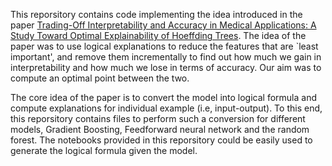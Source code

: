 This reporsitory contains code implementing the idea introduced in the paper [Trading-Off Interpretability and Accuracy in Medical Applications: A Study Toward Optimal Explainability of Hoeffding Trees](https://ieeexplore.ieee.org/stamp/stamp.jsp?arnumber=10611982). The idea of the paper was to use logical explanations to reduce the features that are `least important', and remove them incrementally to find out how much we gain in interpretability and how much we lose in terms of accuracy. Our aim was to compute an optimal point between the two.

The core idea of the paper is to convert the model into logical formula and compute explanations for individual example (i.e, input-output). To this end, this reporsitory contains files to perform such a conversion for different models, Gradient Boosting, Feedforward neural network and the random forest. The notebooks provided in this reporsitory could be easily used to generate the logical formula given the model.


